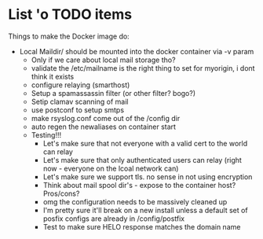 # List 'o TODO items

Things to make the Docker image do:

- Local Maildir/ should be mounted into the docker container via -v param
  - Only if we care about local mail storage tho?
  - validate the /etc/mailname is the right thing to set for myorigin, i dont think it exists
  - configure relaying (smarthost)
  - Setup a spamassassin filter (or other filter? bogo?)
  - Setip clamav scanning of mail
  - use postconf to setup smtps
  - make rsyslog.conf come out of the /config dir
  - auto regen the newaliases on container start
  - Testing!!!
    - Let's make sure that not everyone with a valid cert to the world can relay
    - Let's make sure that only authenticated users can relay (right now - everyone on the lcoal network can)
    - Let's make sure we support tls. no sense in not using encryption
    - Think about mail spool dir's - expose to the container host? Pros/cons?
    - omg the configuration needs to be massively cleaned up
    - I'm pretty sure it'll break on a new install unless a default set of posfix configs are already in /config/postfix
    - Test to make sure HELO response matches the domain name
